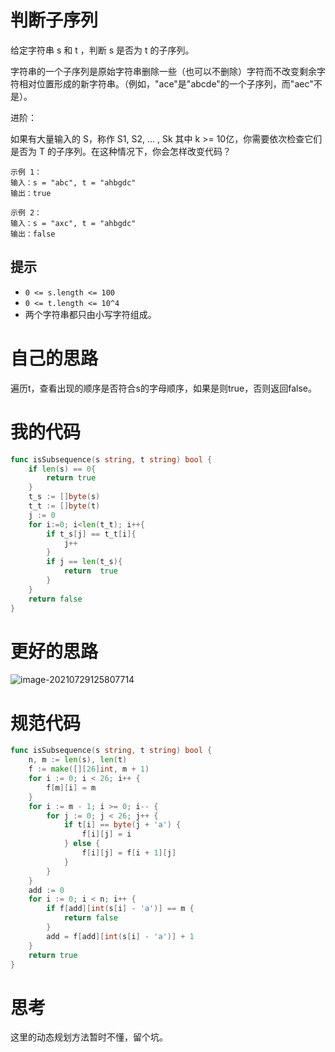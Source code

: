 # 判断子序列

给定字符串 s 和 t ，判断 s 是否为 t 的子序列。

字符串的一个子序列是原始字符串删除一些（也可以不删除）字符而不改变剩余字符相对位置形成的新字符串。（例如，"ace"是"abcde"的一个子序列，而"aec"不是）。

进阶：

如果有大量输入的 S，称作 S1, S2, ... , Sk 其中 k >= 10亿，你需要依次检查它们是否为 T 的子序列。在这种情况下，你会怎样改变代码？

```
示例 1：
输入：s = "abc", t = "ahbgdc"
输出：true

示例 2：
输入：s = "axc", t = "ahbgdc"
输出：false
```

## 提示

- `0 <= s.length <= 100`
- `0 <= t.length <= 10^4`
- 两个字符串都只由小写字符组成。

# 自己的思路

遍历t，查看出现的顺序是否符合s的字母顺序，如果是则true，否则返回false。

# 我的代码

```go
func isSubsequence(s string, t string) bool {
	if len(s) == 0{
		return true
	}
	t_s := []byte(s)
	t_t := []byte(t)
	j := 0
	for i:=0; i<len(t_t); i++{
		if t_s[j] == t_t[i]{
			j++
		}
		if j == len(t_s){
			return  true
		}
	}
	return false
}
```

# 更好的思路

![image-20210729125807714](https://github.com/enzeyu/leetcode_enzeyu/tree/master/pics/tanxin10.png)

# 规范代码

```go
func isSubsequence(s string, t string) bool {
    n, m := len(s), len(t)
    f := make([][26]int, m + 1)
    for i := 0; i < 26; i++ {
        f[m][i] = m
    }
    for i := m - 1; i >= 0; i-- {
        for j := 0; j < 26; j++ {
            if t[i] == byte(j + 'a') {
                f[i][j] = i
            } else {
                f[i][j] = f[i + 1][j]
            }
        }
    }
    add := 0
    for i := 0; i < n; i++ {
        if f[add][int(s[i] - 'a')] == m {
            return false
        }
        add = f[add][int(s[i] - 'a')] + 1
    }
    return true
}
```

# 思考

这里的动态规划方法暂时不懂，留个坑。

